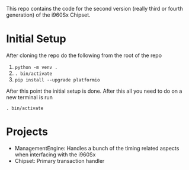 This repo contains the code for the second version (really third or fourth
generation) of the i960Sx Chipset. 



# Initial Setup

After cloning the repo do the following from the root of the repo

1. ` python -m venv . `
2. ` . bin/activate `
3. ` pip install --upgrade platformio `

After this point the initial setup is done. After this all you need to do on a
new terminal is run

` . bin/activate `



# Projects

- ManagementEngine: Handles a bunch of the timing related aspects when interfacing with the i960Sx
- Chipset: Primary transaction handler
